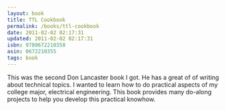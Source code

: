 ```yaml
---
layout: book
title: TTL Cookbook
permalink: /books/ttl-cookbook
date: 2011-02-02 02:17:31
updated: 2011-02-02 02:17:31
isbn: 9780672210358
asin: 0672210355
tags: book
---
```

This was the second Don Lancaster book I got. He has a great of of writing
about technical topics. I wanted to learn how to do practical aspects of my
college major, electrical engineering. This book provides many do-along
projects to help you develop this practical knowhow.
